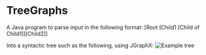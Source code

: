 # TreeGraphs
A Java program to parse input in the following format:
[Root [Child1 [Child of Child1]][Child2]]

Into a syntactic tree such as the following, using JGraphX:
![Example tree](TreeGraphs/graph.png?raw=true)
